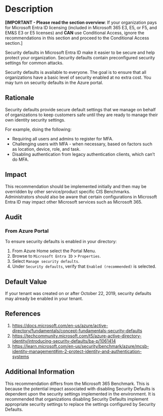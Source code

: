 # Description

**[IMPORTANT - Please read the section overview**: If your organization pays for Microsoft Entra ID licensing (included in Microsoft 365 E3, E5, or F5, and EM&S E3 or E5 licenses) and **CAN** use Conditional Access, ignore the recommendations in this section and proceed to the Conditional Access section.]

Security defaults in Microsoft Entra ID make it easier to be secure and help protect your organization. Security defaults contain preconfigured security settings for common attacks.

Security defaults is available to everyone. The goal is to ensure that all organizations have a basic level of security enabled at no extra cost. You may turn on security defaults in the Azure portal.

## Rationale

Security defaults provide secure default settings that we manage on behalf of organizations to keep customers safe until they are ready to manage their own identity security settings.

For example, doing the following:

- Requiring all users and admins to register for MFA.
- Challenging users with MFA - when necessary, based on factors such as location, device, role, and task.
- Disabling authentication from legacy authentication clients, which can’t do MFA.

## Impact

This recommendation should be implemented initially and then may be overridden by other service/product specific CIS Benchmarks. Administrators should also be aware that certain configurations in Microsoft Entra ID may impact other Microsoft services such as Microsoft 365.

## Audit

### From Azure Portal

To ensure security defaults is enabled in your directory:

1. From Azure Home select the Portal Menu.
2. Browse to `Microsoft Entra ID` > `Properties`.
3. Select `Manage security defaults`.
4. Under `Security defaults`, verify that `Enabled (recommended)` is selected.

## Default Value

If your tenant was created on or after October 22, 2019, security defaults may already be enabled in your tenant.

## References

1. <https://docs.microsoft.com/en-us/azure/active-directory/fundamentals/concept-fundamentals-security-defaults>
2. <https://techcommunity.microsoft.com/t5/azure-active-directory-identity/introducing-security-defaults/ba-p/1061414>
3. <https://learn.microsoft.com/en-us/security/benchmark/azure/mcsb-identity-management#im-2-protect-identity-and-authentication-systems>

## Additional Information

This recommendation differs from the Microsoft 365 Benchmark. This is because the potential impact associated with disabling Security Defaults is dependent upon the security settings implemented in the environment. It is recommended that organizations disabling Security Defaults implement appropriate security settings to replace the settings configured by Security Defaults.

